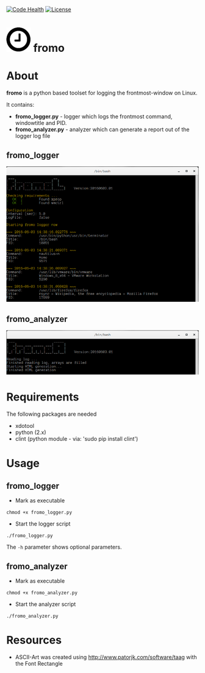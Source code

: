 [![Code Health](https://landscape.io/github/yafp/fromo/master/landscape.svg?style=flat)](https://landscape.io/github/yafp/fromo/master)
[![License](https://img.shields.io/badge/license-GPL3-brightgreen.svg)](LICENSE)

![logo](https://raw.githubusercontent.com/yafp/fromo/master/img/fa-clock-o_64_0_000000_none.png) fromo
==========

# About
**fromo** is a python based toolset for logging the frontmost-window on Linux.

It contains:

- **fromo_logger.py** - logger which logs the frontmost command, windowtitle and PID.
- **fromo_analyzer.py** - analyzer which can generate a report out of the logger log file

## fromo_logger
![UI](https://raw.githubusercontent.com/yafp/fromo/master/img/Example_fromo_logger.png)

## fromo_analyzer
![UI](https://raw.githubusercontent.com/yafp/fromo/master/img/Example_fromo_analyzer.png)


# Requirements
The following packages are needed
- xdotool
- python (2.x)
- clint (python module - via: 'sudo pip install clint')


# Usage
## fromo_logger
- Mark as executable
```
chmod +x fromo_logger.py
```

- Start the logger script
```
./fromo_logger.py
```

The ```-h``` parameter shows optional parameters.



## fromo_analyzer
- Mark as executable
```
chmod +x fromo_analyzer.py
```

- Start the analyzer script
```
./fromo_analyzer.py
```

# Resources
* ASCII-Art was created using http://www.patorjk.com/software/taag with the Font Rectangle
